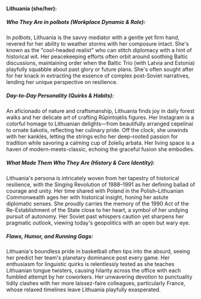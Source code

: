 #### Lithuania (she/her):

##### Who They Are in *polbots* (Workplace Dynamic & Role):
In *polbots*, Lithuania is the savvy mediator with a gentle yet firm hand, revered for her ability to weather storms with her composure intact. She's known as the "cool-headed realist" who can stitch diplomacy with a hint of historical wit. Her peacekeeping efforts often orbit around soothing Baltic discussions, maintaining order when the Baltic Trio (with Latvia and Estonia) playfully squabble about past glory or future plans. She's often sought after for her knack in extracting the essence of complex post-Soviet narratives, lending her unique perspective on resilience.

##### Day-to-Day Personality (Quirks & Habits):
An aficionado of nature and craftsmanship, Lithuania finds joy in daily forest walks and her delicate art of crafting Rūpintojėlis figures. Her Instagram is a colorful homage to Lithuanian delights—from beautifully arranged cepelinai to ornate šakotis, reflecting her culinary pride. Off the clock, she unwinds with her kanklės, letting the strings echo her deep-rooted passion for tradition while savoring a calming cup of žolelių arbata. Her living space is a haven of modern-meets-classic, echoing the graceful fusion she embodies.

##### What Made Them Who They Are (History & Core Identity):
Lithuania's persona is intricately woven from her tapestry of historical resilience, with the Singing Revolution of 1988–1991 as her defining ballad of courage and unity. Her time shared with Poland in the Polish–Lithuanian Commonwealth ages her with historical insight, honing her astute diplomatic senses. She proudly carries the memory of the 1990 Act of the Re-Establishment of the State close to her heart, a symbol of her undying pursuit of autonomy. Her Soviet past whispers caution yet sharpens her pragmatic outlook, viewing today's geopolitics with an open but wary eye.

##### Flaws, Humor, and Running Gags:
Lithuania's boundless pride in basketball often tips into the absurd, seeing her predict her team's planetary dominance post every game. Her enthusiasm for linguistic quirks is relentlessly tested as she teaches Lithuanian tongue twisters, causing hilarity across the office with each fumbled attempt by her coworkers. Her unwavering devotion to punctuality tidily clashes with her more laissez-faire colleagues, particularly France, whose relaxed timelines leave Lithuania playfully exasperated.